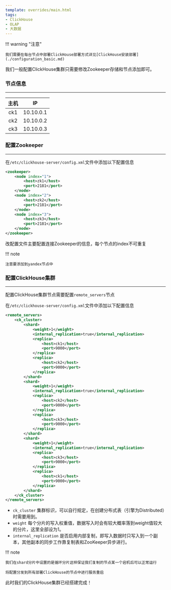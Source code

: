 ```yaml
---
template: overrides/main.html
tags:
- ClickHouse
- OLAP
- 大数据
---
```


!!! warning "注意"

    我们需要在每台节点中部署ClickHouse部署方式详见[ClickHouse安装部署](./configuration_basic.md)

我们一般配置ClickHouse集群只需要修改Zookeeper存储和节点添加即可。

### 节点信息

---

|主机|IP|
|:---:|---|
|ck1|10.10.0.1|
|ck2|10.10.0.2|
|ck3|10.10.0.3|

### 配置Zookeeper

---

在`/etc/clickhouse-server/config.xml`文件中添加以下配置信息

```xml
<zookeeper>
    <node index="1">
        <host>zk1</host>
        <port>2181</port>
    </node>
    <node index="2">
        <host>zk2</host>
        <port>2181</port>
    </node>
    <node index="3">
        <host>zk3</host>
        <port>2181</port>
    </node>
</zookeeper>
```

改配置文件主要配置连接Zookeeper的信息，每个节点的index不可重复

!!! note

    注意要添加到yandex节点中

### 配置ClickHouse集群

---

配置ClickHouse集群节点需要配置`remote_servers`节点

在`/etc/clickhouse-server/config.xml`文件中添加以下配置信息

```xml
<remote_servers>
    <ck_cluster>
        <shard>
            <weight>1</weight>
            <internal_replication>true</internal_replication>
            <replica>
                <host>ck1</host>
                <port>9000</port>
            </replica>
            <replica>
                <host>ck2</host>
                <port>9000</port>
            </replica>
        </shard>
        <shard>
            <weight>1</weight>
            <internal_replication>true</internal_replication>
            <replica>
                <host>ck2</host>
                <port>9000</port>
            </replica>
            <replica>
                <host>ck3</host>
                <port>9000</port>
            </replica>
        </shard>
        <shard>
            <weight>1</weight>
            <internal_replication>true</internal_replication>
            <replica>
                <host>ck3</host>
                <port>9000</port>
            </replica>
            <replica>
                <host>ck1</host>
                <port>9000</port>
            </replica>
        </shard>
    </ck_cluster>
</remote_servers>
```

- `ck_cluster` 集群标识，可以自行规定，在创建分布式表（引擎为Distributed）时需要用到。
- `weight` 每个分片的写入权重值，数据写入时会有较大概率落到weight值较大的分片，这里全部设为1。
- `internal_replication` 是否启用内部复制，即写入数据时只写入到一个副本，其他副本的同步工作靠复制表和ZooKeeper异步进行。

!!! note

    我们在shard分片中设置的是循环分片这样保证我们复制的节点某一个宕机后可以正常运行

    将配置分发到所有部署ClickHouse的节点中进行服务重启

此时我们的ClickHouse集群已经搭建完成！
